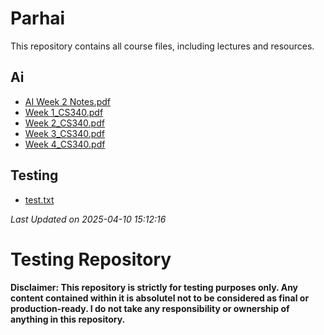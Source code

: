 # Parhai

This repository contains all course files, including lectures and resources.

## Ai

- [AI Week 2 Notes.pdf](./AI/AI%20Week%202%20Notes.pdf)
- [Week 1_CS340.pdf](./AI/Week%201_CS340.pdf)
- [Week 2_CS340.pdf](./AI/Week%202_CS340.pdf)
- [Week 3_CS340.pdf](./AI/Week%203_CS340.pdf)
- [Week 4_CS340.pdf](./AI/Week%204_CS340.pdf)

## Testing

- [test.txt](./testing/test.txt)

_Last Updated on 2025-04-10 15:12:16_

# Testing Repository

**Disclaimer: This repository is strictly for testing purposes only. Any content contained within it is absolutel not to be considered as final or production-ready. I do not take any responsibility or ownership of anything in this repository.**
